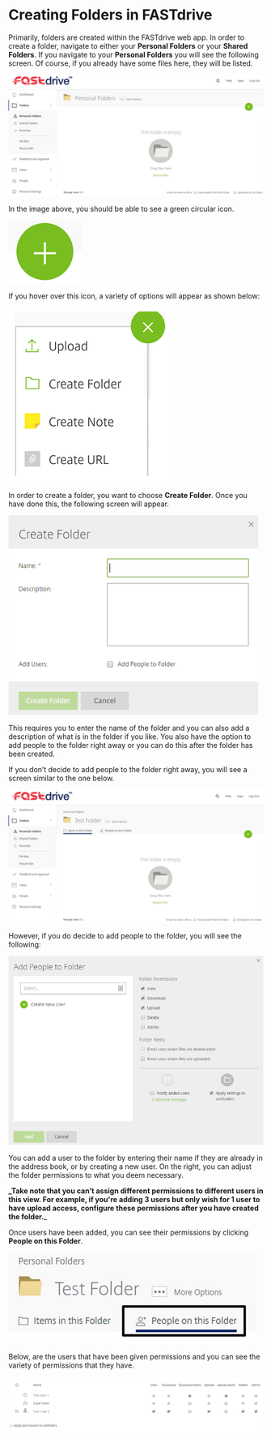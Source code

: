# Creating Folders in FASTdrive

Primarily, folders are created within the FASTdrive web app. In order to create a folder, navigate to either your __Personal Folders__ or your __Shared Folders__. If you navigate to your __Personal Folders__ you will see the following screen. Of course, if you already have some files here, they will be listed.

![Image57](files/Image57.png)

In the image above, you should be able to see a green circular icon.

![Image58](files/Image58.png)

If you hover over this icon, a variety of options will appear as shown below:

![Image59](files/Image59.png)

In order to create a folder, you want to choose __Create Folder__. Once you have done this, the following screen will appear.

![Image60](files/Image60.png)

This requires you to enter the name of the folder and you can also add a description of what is in the folder if you like. You also have the option to add people to the folder right away or you can do this after the folder has been created.

If you don’t decide to add people to the folder right away, you will see a screen similar to the one below.

![Image61](files/Image61.png)

However, if you do decide to add people to the folder, you will see the following:

![Image62](files/Image62.png)

You can add a user to the folder by entering their name if they are already in the address book, or by creating a new user. On the right, you can adjust the folder permissions to what you deem necessary.

**_Take note that you can’t assign different permissions to different users in this view. For example, if you're adding 3 users but only wish for 1 user to have upload access, configure these permissions after you have created the folder.**_

Once users have been added, you can see their permissions by clicking __People on this Folder__.

![Image63](files/Image63.png)

Below, are the users that have been given permissions and you can see the variety of permissions that they have.

![Image64](files/Image64.png)
